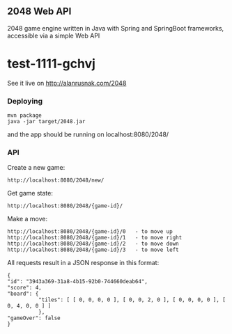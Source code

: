 ## 2048 Web API

2048 game engine written in Java with Spring and SpringBoot frameworks, accessible via a simple Web API

# test-1111-gchvj

See it live on http://alanrusnak.com/2048

### Deploying
```
mvn package
java -jar target/2048.jar
```
and the app should be running on localhost:8080/2048/

### API
Create a new game:
```
http://localhost:8080/2048/new/
```
Get game state:
```
http://localhost:8080/2048/{game-id}/
```

Make a move:
```
http://localhost:8080/2048/{game-id}/0   - to move up
http://localhost:8080/2048/{game-id}/1   - to move right
http://localhost:8080/2048/{game-id}/2   - to move down
http://localhost:8080/2048/{game-id}/3   - to move left
```
All requests result in a JSON response in this format:
```
{ 
"id": "3943a369-31a8-4b15-92b0-744660deab64", 
"score": 4, 
"board": { 
          "tiles": [ [ 0, 0, 0, 0 ], [ 0, 0, 2, 0 ], [ 0, 0, 0, 0 ], [ 0, 4, 0, 0 ] ] 
          }, 
"gameOver": false 
}
```


